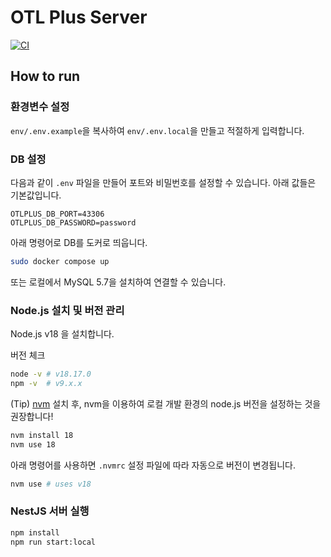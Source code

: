 # OTL Plus Server

[![CI](https://github.com/sparcs-kaist/otlplus-server/actions/workflows/ci.yml/badge.svg?branch=dev)](https://github.com/sparcs-kaist/otlplus-server/actions/workflows/ci.yml)

## How to run

### 환경변수 설정

`env/.env.example`을 복사하여 `env/.env.local`을 만들고 적절하게 입력합니다.

### DB 설정

다음과 같이 `.env` 파일을 만들어 포트와 비밀번호를 설정할 수 있습니다.
아래 값들은 기본값입니다.

```env
OTLPLUS_DB_PORT=43306
OTLPLUS_DB_PASSWORD=password
```

아래 명령어로 DB를 도커로 띄웁니다.

```sh
sudo docker compose up
```

또는 로컬에서 MySQL 5.7을 설치하여 연결할 수 있습니다.

### Node.js 설치 및 버전 관리

Node.js v18 을 설치합니다.

버전 체크

```bash
node -v # v18.17.0
npm -v  # v9.x.x
```

(Tip) [nvm](https://github.com/nvm-sh/nvm) 설치 후, nvm을 이용하여 로컬 개발 환경의 node.js 버전을 설정하는 것을 권장합니다!

```bash
nvm install 18
nvm use 18
```

아래 명령어를 사용하면 `.nvmrc` 설정 파일에 따라 자동으로 버전이 변경됩니다.

```bash
nvm use # uses v18
```

### NestJS 서버 실행

```sh
npm install
npm run start:local
```
